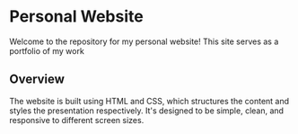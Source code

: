 # Personal Website

Welcome to the repository for my personal website! This site serves as a portfolio of my work

## Overview

The website is built using HTML and CSS, which structures the content and styles the presentation respectively. It's designed to be simple, clean, and responsive to different screen sizes.
